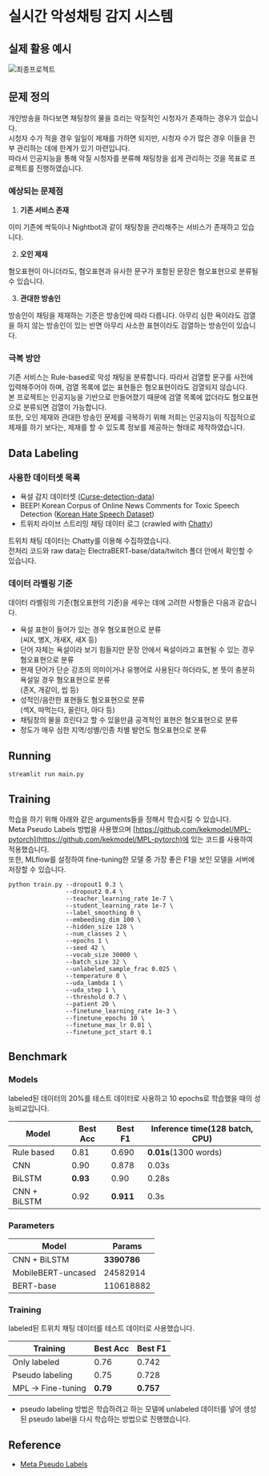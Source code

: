 # 실시간 악성채팅 감지 시스템

## 실제 활용 예시

![최종프로젝트](https://user-images.githubusercontent.com/47023884/147060316-82c2f9b8-df6f-4a3a-bc87-a6a330a05293.gif)

## 문제 정의

개인방송을 하다보면 채팅창의 물을 흐리는 악질적인 시청자가 존재하는 경우가 있습니다. </br>
시청자 수가 적을 경우 일일이 제재를 가하면 되지만, 시청자 수가 많은 경우 이들을 전부 관리하는 데에 한계가 있기 마련입니다. </br>
따라서 인공지능을 통해 악질 시청자를 분류해 채팅창을 쉽게 관리하는 것을 목표로 프로젝트를 진행하였습니다.

### 예상되는 문제점

1. **기존 서비스 존재**

이미 기존에 싹둑이나 Nightbot과 같이 채팅창을 관리해주는 서비스가 존재하고 있습니다.

2. **오인 제재**

혐오표현이 아니더라도, 혐오표현과 유사한 문구가 포함된 문장은 혐오표현으로 분류될 수 있습니다.

3. **관대한 방송인**

방송인이 채팅을 제재하는 기준은 방송인에 따라 다릅니다. 아무리 심한 욕이라도 검열을 하지 않는 방송인이 있는 반면 아무리 사소한 표현이라도 검열하는 방송인이 있습니다.

### 극복 방안

기존 서비스는 Rule-based로 악성 채팅을 분류합니다. 따라서 검열할 문구를 사전에 입력해주어야 하며, 검열 목록에 없는 표현들은 혐오표현이라도 검열되지 않습니다. </br>
본 프로젝트는 인공지능을 기반으로 만들어졌기 때문에 검열 목록에 없더라도 혐오표현으로 분류되면 검열이 가능합니다. </br>
또한, 오인 제재와 관대한 방송인 문제를 극복하기 위해 저희는 인공지능이 직접적으로 제재를 하기 보다는, 제재를 할 수 있도록 정보를 제공하는 형태로 제작하였습니다. </br>

## Data Labeling

### 사용한 데이터셋 목록

- 욕설 감지 데이터셋 ([Curse-detection-data](https://github.com/2runo/Curse-detection-data))
- BEEP! Korean Corpus of Online News Comments for Toxic Speech Detection ([Korean Hate Speech Dataset](https://github.com/kocohub/korean-hate-speech))
- 트위치 라이브 스트리밍 채팅 데이터 로그 (crawled with [Chatty](https://chatty.github.io/))

트위치 채팅 데이터는 Chatty를 이용해 수집하였습니다. </br>
전처리 코드와 raw data는 ElectraBERT-base/data/twitch 폴더 안에서 확인할 수 있습니다.

### 데이터 라벨링 기준

데이터 라벨링의 기준(혐오표현의 기준)을 세우는 데에 고려한 사항들은 다음과 같습니다.
- 욕설 표현이 들어가 있는 경우 혐오표현으로 분류 </br>
  (씨X, 병X, 개새X, 새X 등)
- 단어 자체는 욕설이라 보기 힘들지만 문장 안에서 욕설이라고 표현될 수 있는 경우 혐오표현으로 분류
- 현재 단어가 단순 강조의 의미이거나 유행어로 사용된다 하더라도, 본 뜻이 충분히 욕설일 경우 혐오표현으로 분류 </br>
  (존X, 개같이, 씹 등)
- 성적인/음란한 표현들도 혐오표현으로 분류 </br>
  (섹X, 따먹는다, 꼴린다, 아다 등)
- 채팅창의 물을 흐린다고 할 수 있을만큼 공격적인 표현은 혐오표현으로 분류
- 정도가 매우 심한 지역/성별/인종 차별 발언도 혐오표현으로 분류

## Running

```streamlit run main.py```

## Training

학습을 하기 위해 아래와 같은 arguments들을 정해서 학습시킬 수 있습니다.  
Meta Pseudo Labels 방법을 사용했으며 [https://github.com/kekmodel/MPL-pytorch](https://github.com/kekmodel/MPL-pytorch)에 있는 코드를 사용하여 적용했습니다.  
또한, MLflow를 설정하여 fine-tuning한 모델 중 가장 좋은 F1을 보인 모델을 서버에 저장할 수 있습니다.

```
python train.py --dropout1 0.3 \
                --dropout2 0.4 \
                --teacher_learning_rate 1e-7 \  
                --student_learning_rate 1e-7 \
                --label_smoothing 0 \
                --embeeding_dim 100 \
                --hidden_size 128 \
                --num_classes 2 \
                --epochs 1 \
                --seed 42 \
                --vocab_size 30000 \
                --batch_size 32 \
                --unlabeled_sample_frac 0.025 \
                --temperature 0 \
                --uda_lambda 1 \
                --uda_step 1 \
                --threshold 0.7 \
                --patient 20 \
                --finetune_learning_rate 1e-3 \
                --finetune_epochs 10 \
                --finetune_max_lr 0.01 \
                --finetune_pct_start 0.1
```

## Benchmark
### Models
labeled된 데이터의 20%를 테스트 데이터로 사용하고 10 epochs로 학습했을 때의 성능비교입니다.

|Model|Best Acc|Best F1|Inference time(128 batch, CPU)|
|-|-|-|-|
|Rule based|0.81|0.690|**0.01s**(1300 words)|
|CNN|0.90|0.878|0.03s|
|BiLSTM|**0.93**|0.90|0.28s|
|CNN + BiLSTM|0.92|**0.911**|0.3s|

### Parameters
|Model|Params|
|-|-|
|CNN + BiLSTM|**3390786**|
|MobileBERT-uncased|24582914|
|BERT-base|110618882|

### Training
labeled된 트위치 채팅 데이터를 테스트 데이터로 사용했습니다.  

|Training|Best Acc|Best F1|
|-|-|-|
|Only labeled|0.76|0.742|
|Pseudo labeling|0.75|0.728|
|MPL -> Fine-tuning|**0.79**|**0.757**|

* pseudo labeling 방법은 학습하려고 하는 모델에 unlabeled 데이터를 넣어 생성된 pseudo label을 다시 학습하는 방법으로 진행했습니다.  

## Reference
- [Meta Pseudo Labels](https://arxiv.org/abs/2003.10580)
